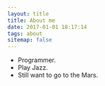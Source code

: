 ```yaml
---
layout: title
title: About me
date: 2017-01-01 18:17:14
tags: about
sitemap: false
---
```

+ Programmer.
+ Play Jazz.
+ Still want to go to the Mars. 